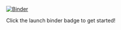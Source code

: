 [![Binder](http://mybinder.org/badge.svg)](http://mybinder.org/repo/optiver/data-course)

Click the launch binder badge to get started!